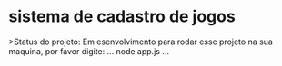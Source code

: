 <h1>sistema de cadastro de jogos</h1>
>Status do projeto: Em esenvolvimento
para rodar esse projeto na sua maquina, por favor digite:
...
node app.js
...
